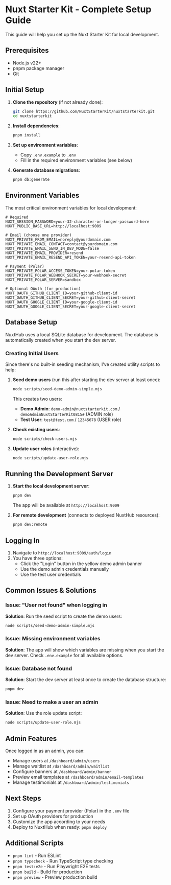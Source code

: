 # Nuxt Starter Kit - Complete Setup Guide

This guide will help you set up the Nuxt Starter Kit for local development.

## Prerequisites

- Node.js v22+
- pnpm package manager
- Git

## Initial Setup

1. **Clone the repository** (if not already done):
   ```bash
   git clone https://github.com/NuxtStarterKit/nuxtstarterkit.git
   cd nuxtstarterkit
   ```

2. **Install dependencies**:
   ```bash
   pnpm install
   ```

3. **Set up environment variables**:
   - Copy `.env.example` to `.env`
   - Fill in the required environment variables (see below)

4. **Generate database migrations**:
   ```bash
   pnpm db:generate
   ```

## Environment Variables

The most critical environment variables for local development:

```env
# Required
NUXT_SESSION_PASSWORD=your-32-character-or-longer-password-here
NUXT_PUBLIC_BASE_URL=http://localhost:9009

# Email (choose one provider)
NUXT_PRIVATE_FROM_EMAIL=noreply@yourdomain.com
NUXT_PRIVATE_EMAIL_CONTACT=contact@yourdomain.com
NUXT_PRIVATE_EMAIL_SEND_IN_DEV_MODE=false
NUXT_PRIVATE_EMAIL_PROVIDER=resend
NUXT_PRIVATE_EMAIL_RESEND_API_TOKEN=your-resend-api-token

# Payment (Polar)
NUXT_PRIVATE_POLAR_ACCESS_TOKEN=your-polar-token
NUXT_PRIVATE_POLAR_WEBHOOK_SECRET=your-webhook-secret
NUXT_PRIVATE_POLAR_SERVER=sandbox

# Optional OAuth (for production)
NUXT_OAUTH_GITHUB_CLIENT_ID=your-github-client-id
NUXT_OAUTH_GITHUB_CLIENT_SECRET=your-github-client-secret
NUXT_OAUTH_GOOGLE_CLIENT_ID=your-google-client-id
NUXT_OAUTH_GOOGLE_CLIENT_SECRET=your-google-client-secret
```

## Database Setup

NuxtHub uses a local SQLite database for development. The database is automatically created when you start the dev server.

### Creating Initial Users

Since there's no built-in seeding mechanism, I've created utility scripts to help:

1. **Seed demo users** (run this after starting the dev server at least once):
   ```bash
   node scripts/seed-demo-admin-simple.mjs
   ```

   This creates two users:
   - **Demo Admin**: `demo-admin@nuxtstarterkit.com` / `demoAdminNuxtStarterKit0815#` (ADMIN role)
   - **Test User**: `test@test.com` / `12345678` (USER role)

2. **Check existing users**:
   ```bash
   node scripts/check-users.mjs
   ```

3. **Update user roles** (interactive):
   ```bash
   node scripts/update-user-role.mjs
   ```

## Running the Development Server

1. **Start the local development server**:
   ```bash
   pnpm dev
   ```
   The app will be available at `http://localhost:9009`

2. **For remote development** (connects to deployed NuxtHub resources):
   ```bash
   pnpm dev:remote
   ```

## Logging In

1. Navigate to `http://localhost:9009/auth/login`
2. You have three options:
   - Click the "Login" button in the yellow demo admin banner
   - Use the demo admin credentials manually
   - Use the test user credentials

## Common Issues & Solutions

### Issue: "User not found" when logging in
**Solution**: Run the seed script to create the demo users:
```bash
node scripts/seed-demo-admin-simple.mjs
```

### Issue: Missing environment variables
**Solution**: The app will show which variables are missing when you start the dev server. Check `.env.example` for all available options.

### Issue: Database not found
**Solution**: Start the dev server at least once to create the database structure:
```bash
pnpm dev
```

### Issue: Need to make a user an admin
**Solution**: Use the role update script:
```bash
node scripts/update-user-role.mjs
```

## Admin Features

Once logged in as an admin, you can:
- Manage users at `/dashboard/admin/users`
- Manage waitlist at `/dashboard/admin/waitlist`
- Configure banners at `/dashboard/admin/banner`
- Preview email templates at `/dashboard/admin/email-templates`
- Manage testimonials at `/dashboard/admin/testimonials`

## Next Steps

1. Configure your payment provider (Polar) in the `.env` file
2. Set up OAuth providers for production
3. Customize the app according to your needs
4. Deploy to NuxtHub when ready: `pnpm deploy`

## Additional Scripts

- `pnpm lint` - Run ESLint
- `pnpm typecheck` - Run TypeScript type checking
- `pnpm test:e2e` - Run Playwright E2E tests
- `pnpm build` - Build for production
- `pnpm preview` - Preview production build
